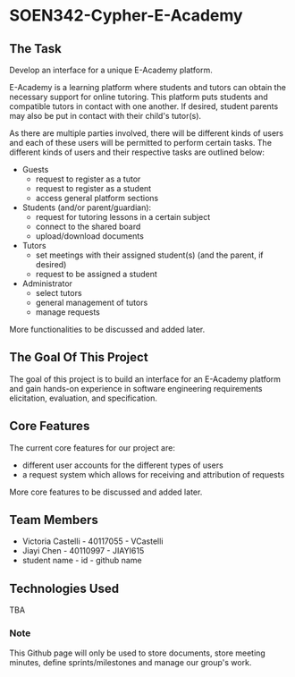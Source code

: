 # SOEN342-Cypher-E-Academy  

## The Task 

  Develop an interface for a unique E-Academy platform. 
  
  E-Academy is a learning platform where students and tutors can obtain the necessary support for online tutoring. This platform puts students and compatible tutors in contact with one another. If desired, student parents may also be put in contact with their child's tutor(s).
  
  As there are multiple parties involved, there will be different kinds of users and each of these users will be permitted to perform certain tasks. The different kinds of users and their respective tasks are outlined below:
- Guests
  - request to register as a tutor
  - request to register as a student
  - access general platform sections
- Students (and/or parent/guardian):
  - request for tutoring lessons in a certain subject
  - connect to the shared board
  - upload/download documents
- Tutors
  - set meetings with their assigned student(s) (and the parent, if desired)
  - request to be assigned a student
- Administrator
  - select tutors
  - general management of tutors 
  - manage requests 

More functionalities to be discussed and added later. 

## The Goal Of This Project 

  The goal of this project is to build an interface for an E-Academy platform and gain hands-on experience in software engineering requirements elicitation, evaluation, and specification. 
  
## Core Features

  The current core features for our project are: 
- different user accounts for the different types of users 
- a request system which allows for receiving and attribution of requests

More core features to be discussed and added later. 

## Team Members
- Victoria Castelli - 40117055 - VCastelli 
- Jiayi Chen - 40110997 - JIAYI615
- student name - id - github name 

## Technologies Used

  TBA

### Note

  This Github page will only be used to store documents, store meeting minutes, define sprints/milestones and manage our group's work. 
